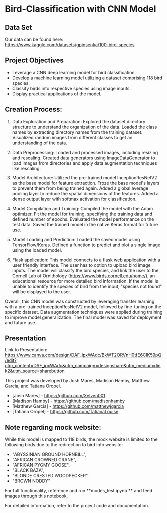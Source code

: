 # Bird-Classification with CNN Model 

## Data Set
Our data can be found here: https://www.kaggle.com/datasets/gpiosenka/100-bird-species 

## Project Objectives 
- Leverage a CNN deep learning model for bird classification.
- Develop a machine learning model utilizing a dataset comprising 118 bird species.
- Classify birds into respective species using image inputs.
- Display practical applications of the model.


## Creation Process:

1. Data Exploration and Preparation:
Explored the dataset directory structure to understand the organization of the data.
Loaded the class names by extracting directory names from the training dataset.
Visualized random images from different classes to get an understanding of the data.

2. Data Preprocessing:
Loaded and processed images, including resizing and rescaling.
Created data generators using ImageDataGenerator to load images from directories and apply data augmentation techniques like rescaling.

3. Model Architecture:
Utilized the pre-trained model InceptionResNetV2 as the base model for feature extraction.
Froze the base model's layers to prevent them from being trained again.
Added a global average pooling layer to reduce the spatial dimensions of the features.
Added a dense output layer with softmax activation for classification.

4. Model Compilation and Training:
Compiled the model with the Adam optimizer.
Fit the model for training, specifying the training data and defined number of epochs.
Evaluated the model performance on the test data.
Saved the trained model in the native Keras format for future use.

5. Model Loading and Prediction:
Loaded the saved model using TensorFlow/Keras.
Defined a function to predict and plot a single image using the loaded model. 

6. Flask application: 
This model connects to a flask web application with a user friendly interface. The user has to option to upload bird image inputs. The model will classify the bird species, and link the user to the Cornell Lab of Ornithology (https://www.birds.cornell.edu/home/), an educational resource for more detailed bird information. If the model is unable to identify the species of bird from the input, "species not found" will be displayed to the user.  

Overall, this CNN model was constructed by leveraging transfer learning with a pre-trained InceptionResNetV2 model, followed by fine-tuning on the specific dataset. Data augmentation techniques were applied during training to improve model generalization. The final model was saved for deployment and future use.


## Presentation 
Link to Presentation: https://www.canva.com/design/DAF_ipxWAdc/BkWT2ORVnH0tfE6ClK59pQ/edit?utm_content=DAF_ipxWAdc&utm_campaign=designshare&utm_medium=link2&utm_source=sharebutton 


This project was developed by Josh Mares, Madison Hamby, Matthew Garcia, and Tatiana Oropel. 
- [Josh Mares] - https://github.com/Xelven001 
- [Madison Hamby] - https://github.com/madisonhamby 
- [Matthew Garcia] - https://github.com/matthewjgarcia 
- [Tatiana Oropel] - https://github.com/TatianaLouise 

## Note regarding mock website:

While this model is mapped to 118 birds, the mock website is limited to the following birds due to the redirection to bird info website: 

- "ABYSSINIAN GROUND HORNBILL",
- "AFRICAN CROWNED CRANE",
- "AFRICAN PYGMY GOOSE",
- "BLACK BAZA",
- "BLONDE CRESTED WOODPECKER",
- "BROWN NODDY"
  
For full functionality, reference and run **modes_test.ipynb ** and feed images through this notebook. 

For detailed information, refer to the project code and documentation.


